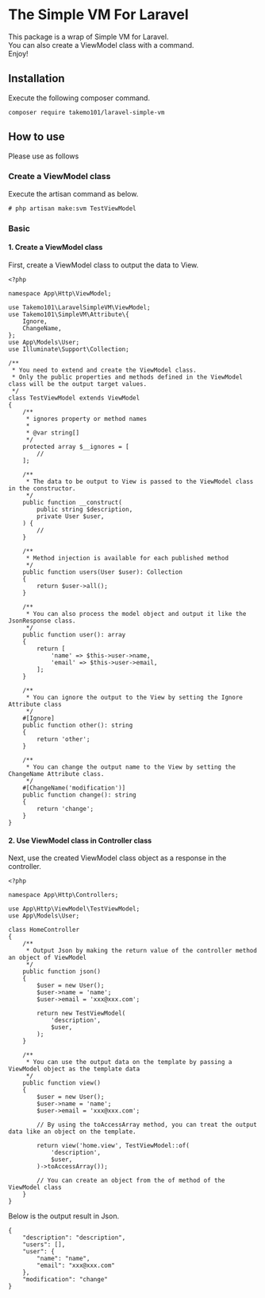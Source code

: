# The Simple VM For Laravel
This package is a wrap of Simple VM for Laravel.  
You can also create a ViewModel class with a command.  
Enjoy!

## Installation
Execute the following composer command.
```
composer require takemo101/laravel-simple-vm
```

## How to use
Please use as follows

### Create a ViewModel class
Execute the artisan command as below.
```
# php artisan make:svm TestViewModel
```
### Basic
#### 1. Create a ViewModel class
First, create a ViewModel class to output the data to View.
```
<?php

namespace App\Http\ViewModel;

use Takemo101\LaravelSimpleVM\ViewModel;
use Takemo101\SimpleVM\Attribute\{
    Ignore,
    ChangeName,
};
use App\Models\User;
use Illuminate\Support\Collection;

/**
 * You need to extend and create the ViewModel class.
 * Only the public properties and methods defined in the ViewModel class will be the output target values.
 */
class TestViewModel extends ViewModel
{
    /**
     * ignores property or method names
     *
     * @var string[]
     */
    protected array $__ignores = [
        //
    ];

    /**
     * The data to be output to View is passed to the ViewModel class in the constructor.
     */
    public function __construct(
        public string $description,
        private User $user,
    ) {
        //
    }

    /**
     * Method injection is available for each published method
     */
    public function users(User $user): Collection
    {
        return $user->all();
    }

    /**
     * You can also process the model object and output it like the JsonResponse class.
     */
    public function user(): array
    {
        return [
            'name' => $this->user->name,
            'email' => $this->user->email,
        ];
    }

    /**
     * You can ignore the output to the View by setting the Ignore Attribute class
     */
    #[Ignore]
    public function other(): string
    {
        return 'other';
    }

    /**
     * You can change the output name to the View by setting the ChangeName Attribute class.
     */
    #[ChangeName('modification')]
    public function change(): string
    {
        return 'change';
    }
}
```
#### 2. Use ViewModel class in Controller class
Next, use the created ViewModel class object as a response in the controller.
```
<?php

namespace App\Http\Controllers;

use App\Http\ViewModel\TestViewModel;
use App\Models\User;

class HomeController
{
    /**
     * Output Json by making the return value of the controller method an object of ViewModel
     */
    public function json()
    {
        $user = new User();
        $user->name = 'name';
        $user->email = 'xxx@xxx.com';

        return new TestViewModel(
            'description',
            $user,
        );
    }

    /**
     * You can use the output data on the template by passing a ViewModel object as the template data
     */
    public function view()
    {
        $user = new User();
        $user->name = 'name';
        $user->email = 'xxx@xxx.com';

        // By using the toAccessArray method, you can treat the output data like an object on the template.
        
        return view('home.view', TestViewModel::of(
            'description',
            $user,
        )->toAccessArray());

        // You can create an object from the of method of the ViewModel class
    }
}
```
Below is the output result in Json.
```
{
	"description": "description",
	"users": [],
	"user": {
		"name": "name",
		"email": "xxx@xxx.com"
	},
	"modification": "change"
}
```
